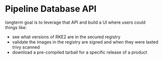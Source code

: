 # Pipeline Database API 

longterm goal is to leverage that API and build a UI where users could things like:
- see what versions of RKE2 are in the secured registry
- validate the images in the registry are signed and when they were lasted trivy scanned
- download a pre-compiled tarball for a specific release of a product
